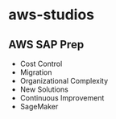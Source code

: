 # aws-studios
## AWS SAP Prep

 - Cost Control
 - Migration
 - Organizational Complexity
 - New Solutions
 - Continuous Improvement
 - SageMaker
